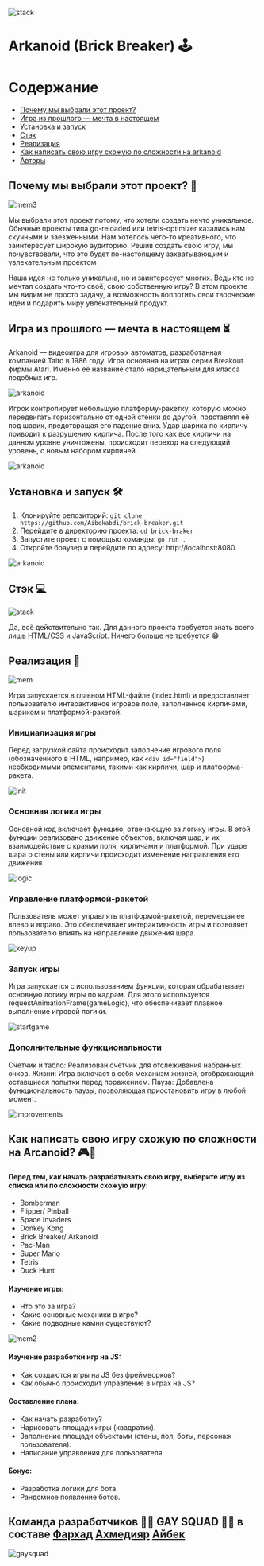 ![stack](mdContent/Arkanoid-logo.png)
#  Arkanoid (Brick Breaker) 🕹️

# Содержание
- [Почему мы выбрали этот проект?](#почему-мы-выбрали-этот-проект-)
- [Игра из прошлого — мечта в настоящем](#игра-из-прошлого--мечта-в-настоящем-)
- [Установка и запуск](#установка-и-запуск-%EF%B8%8F)
- [Стэк](#стэк-)
- [Реализация](#реализация-)
- [Как написать свою игру схожую по сложности на arkanoid](#как-написать-свою-игру-схожую-по-сложности-на-arcanoid-)
- [Авторы](#команда-разработчиков--gay-squad--в-составе-фархад-ахмедияр-айбек)

## Почему мы выбрали этот проект? 🎯

![mem3](mdContent/mem3.png)

Мы выбрали этот проект потому, что хотели создать нечто уникальное. Обычные проекты типа go-reloaded или tetris-optimizer казались нам скучными и заезженными. Нам хотелось чего-то креативного, что заинтересует широкую аудиторию. Решив создать свою игру, мы почувствовали, что это будет по-настоящему захватывающим и увлекательным проектом

Наша идея не только уникальна, но и заинтересует многих. Ведь кто не мечтал создать что-то своё, свою собственную игру? В этом проекте мы видим не просто задачу, а возможность воплотить свои творческие идеи и подарить миру увлекательный продукт.

## Игра из прошлого — мечта в настоящем ⏳

Arkanoid — видеоигра для игровых автоматов, разработанная компанией Taito в 1986 году. Игра основана на играх серии Breakout фирмы Atari. Именно её название стало нарицательным для класса подобных игр.

![arkanoid](mdContent/arkanoid.png)

Игрок контролирует небольшую платформу-ракетку, которую можно передвигать горизонтально от одной стенки до другой, подставляя её под шарик, предотвращая его падение вниз. Удар шарика по кирпичу приводит к разрушению кирпича. После того как все кирпичи на данном уровне уничтожены, происходит переход на следующий уровень, с новым набором кирпичей.


![arkanoid](mdContent/gamegif.gif)

## Установка и запуск 🛠️
1. Клонируйте репозиторий: `git clone https://github.com/Aibekabdi/brick-breaker.git`
2. Перейдите в директорию проекта: `cd brick-braker`
3. Запустите проект с помощью команды: `go run .`
4. Откройте браузер и перейдите по адресу: http://localhost:8080

![arkanoid](mdContent/install.png)

## Стэк 💻

![stack](mdContent/Maskgroup.png)

Да, всё действительно так. Для данного проекта требуется знать всего лишь HTML/CSS и JavaScript. Ничего больше не требуется 😁

## Реализация 📝

![mem](mdContent/mem.png)

Игра запускается в главном HTML-файле (index.html) и предоставляет пользователю интерактивное игровое поле, заполненное кирпичами, шариком и платформой-ракетой.

### Инициализация игры
Перед загрузкой сайта происходит заполнение игрового поля (обозначенного в HTML, например, как ```<div id="field">```) необходимыми элементами, такими как кирпичи, шар и платформа-ракета.

![init](mdContent/init.png)

### Основная логика игры
Основной код включает функцию, отвечающую за логику игры. В этой функции реализовано движение объектов, включая шар, и их взаимодействие с краями поля, кирпичами и платформой. При ударе шара о стены или кирпичи происходит изменение направления его движения.

![logic](mdContent/logic.png)

### Управление платформой-ракетой
Пользователь может управлять платформой-ракетой, перемещая ее влево и вправо. Это обеспечивает интерактивность игры и позволяет пользователю влиять на направление движения шара.

![keyup](mdContent/keyup.png)

### Запуск игры
Игра запускается с использованием функции, которая обрабатывает основную логику игры по кадрам. Для этого используется requestAnimationFrame(gameLogic), что обеспечивает плавное выполнение игровой логики.

![startgame](mdContent/startgame.png)

### Дополнительные функциональности
Счетчик и табло: Реализован счетчик для отслеживания набранных очков.
Жизни: Игра включает в себя механизм жизней, отображающий оставшиеся попытки перед поражением.
Пауза: Добавлена функциональность паузы, позволяющая приостановить игру в любой момент.

![improvements](mdContent/improvements.png)

## Как написать свою игру схожую по сложности на Arcanoid? 🎮👾

#### Перед тем, как начать разрабатывать свою игру, выберите игру из списка или по сложности схожую игру:
- Bomberman
- Flipper/ Pinball
- Space Invaders
- Donkey Kong
- Brick Breaker/ Arkanoid
- Pac-Man
- Super Mario
- Tetris
- Duck Hunt

#### Изучение игры:
- Что это за игра?
- Какие основные механики в игре?
- Какие подводные камни существуют?

![mem2](mdContent/mem2.png)

#### Изучение разработки игр на JS:
- Как создаются игры на JS без фреймворков?
- Как обычно происходит управление в играх на JS?

#### Составление плана:
- Как начать разработку?
- Нарисовать площади игры (квадратик).
- Заполнение площади объектами (стены, пол, боты, персонаж пользователя).
- Написание управления для пользователя.

#### Бонус:
- Разработка логики для бота.
- Рандомное появление ботов.

## Команда разработчиков 🏳‍🌈 GAY SQUAD 🏳‍🌈 в составе [Фархад](https://github.com/farhadalmaty) [Ахмедияр](https://github.com/AdamAuthor) [Айбек](https://github.com/Aibekabdi) 

![gaysquad](mdContent/gaysquad.png)
